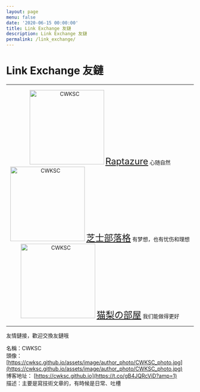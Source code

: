 ```yaml
---
layout: page
menu: false
date: '2020-06-15 00:00:00'
title: Link Exchange 友鏈
description: Link Exchange 友鏈
permalink: /link_exchange/
---
```


# Link Exchange 友鏈

___

<div style="text-align: center; line-height: normal;"><img class="img-rounded" src="https://cdn.jsdelivr.net/gh/raptazure/cdn/blog/avatar.jpg" alt="CWKSC" width="200"> <a href="https://raptazure.github.io" style="font-size: 24px" >Raptazure</a> 心随自然</div>

<div style="text-align: center; line-height: normal;"><img class="img-rounded" src="https://www.gravatar.com/avatar/1269adc0efdb4529b560b4faca2b6d73?s=400" alt="CWKSC" width="200"> <a href="https://www.vensing.com" style="font-size: 24px" >芝士部落格</a> 有梦想，也有忧伤和理想</div>

<div style="text-align: center; line-height: normal;"><img class="img-rounded" src="https://pic.imgdb.cn/item/5e43fc102fb38b8c3cdb23dc.png" alt="CWKSC" width="200"> <a href="https://nek0ri.de" style="font-size: 24px" >猫梨の部屋</a> 我们能做得更好</div>

___

友情鏈接，歡迎交換友鏈哦

名稱：CWKSC<br>頭像： [https://cwksc.github.io/assets/image/author_photo/CWKSC_photo.jpg](https://cwksc.github.io/assets/image/author_photo/CWKSC_photo.jpg) <br>博客地址： [https://cwksc.github.io](https://t.co/gB4JQRcViD?amp=1) <br>描述：主要是寫技術文章的，有時候是日常、吐槽